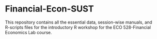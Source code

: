 # Financial-Econ-SUST
 This repository contains all the essential data, session-wise manuals, and R-scripts files for the introductory R workshop for the ECO 528-Financial Economics Lab course.
